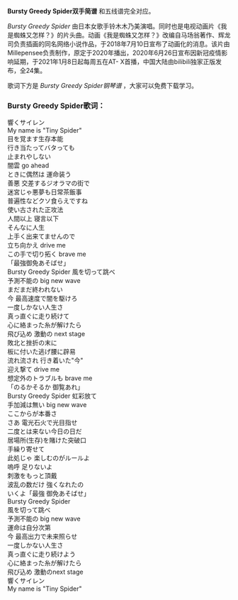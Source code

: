 

**Bursty Greedy Spider双手简谱** 和五线谱完全对应。

_Bursty Greedy Spider_
由日本女歌手铃木木乃美演唱。同时也是电视动画片《我是蜘蛛又怎样？》的片头曲。动画《我是蜘蛛又怎样？》改编自马场翁著作、辉龙司负责插画的同名网络小说作品，于2018年7月10日宣布了动画化的消息。该片由Millepensee负责制作，原定于2020年播出，2020年6月26日宣布因新冠疫情影响延期，于2021年1月8日起每周五在AT-
X首播，中国大陆由bilibili独家正版发布，全24集。

歌词下方是 _Bursty Greedy Spider钢琴谱_ ，大家可以免费下载学习。

### Bursty Greedy Spider歌词：

響くサイレン  
My name is "Tiny Spider"  
目を覚ます生存本能  
行き当たってバタっても  
止まれやしない  
闇雲 go ahead  
ときに偶然は 運命装う  
善悪 交差するジオラマの街で  
迷宮じゃ悪夢も日常茶飯事  
普遍性などクソ食らえですね  
使い古された正攻法  
人間以上 寝言以下  
そんなに人生  
上手く出来てませんので  
立ち向かえ drive me  
この手で切り拓く brave me  
「最強御免あそばせ」  
Bursty Greedy Spider 風を切って跳べ  
予測不能の big new wave  
まだまだ終われない  
今 最高速度で闇を駆けろ  
一度しかない人生さ  
真っ直ぐに走り続けて  
心に絡まった糸が解けたら  
飛び込め 激動の next stage  
敗北と挫折の末に  
板に付いた逃げ腰に辟易  
流れ流され 行き着いた"今"  
迎え撃て drive me  
想定外のトラブルも brave me  
「のるかそるか 御覧あれ」  
Bursty Greedy Spider 虹彩放て  
手加減は無い big new wave  
ここからが本番さ  
さあ 電光石火で光目指せ  
二度とは来ない今日の日だ  
居場所(生存)を賭けた突破口  
手繰り寄せて  
此処じゃ 楽しむのがルールよ  
嗚呼 足りないよ  
刺激をもっと頂戴  
波乱の数だけ 強くなれたの  
いくよ「最強 御免あそばせ」  
Bursty Greedy Spider  
風を切って跳べ  
予測不能の big new wave  
運命は自分次第  
今 最高出力で未来照らせ  
一度しかない人生さ  
真っ直ぐに走り続けよう  
心に絡まった糸が解けたら  
飛び込め 激動のnext stage  
響くサイレン  
My name is "Tiny Spider"

